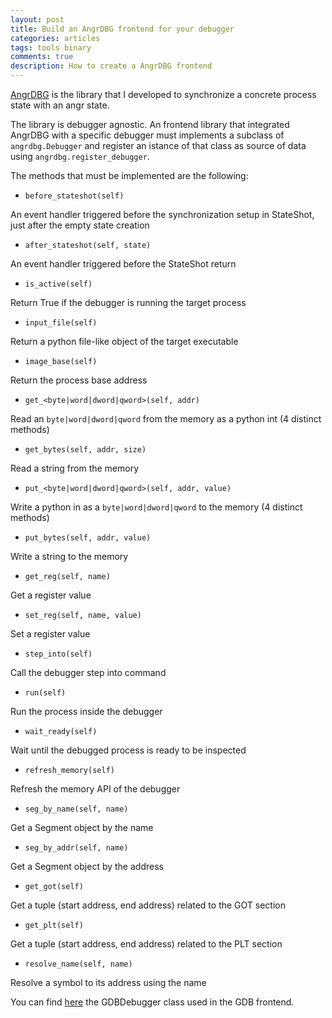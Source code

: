 ```yaml
---
layout: post
title: Build an AngrDBG frontend for your debugger
categories: articles
tags: tools binary
comments: true
description: How to create a AngrDBG frontend
---
```


[AngrDBG](https://github.com/andreafioraldi/angrdbg) is the library that I developed to synchronize a concrete process state with an angr state.

The library is debugger agnostic. An frontend library that integrated AngrDBG with a specific debugger must implements a subclass of `angrdbg.Debugger` and register an istance of that class as source of data using `angrdbg.register_debugger`.

The methods that must be implemented are the following:

+ `before_stateshot(self)`

An event handler triggered before the synchronization setup in StateShot, just after the empty state creation
+ `after_stateshot(self, state)`

An event handler triggered before the StateShot return
+ `is_active(self)`

Return True if the debugger is running the target process
+ `input_file(self)`

Return a python file-like object of the target executable
+ `image_base(self)`

Return the process base address
+ `get_<byte|word|dword|qword>(self, addr)`

Read an `byte|word|dword|qword` from the memory as a python int (4 distinct methods)
+ `get_bytes(self, addr, size)`

Read a string from the memory
+ `put_<byte|word|dword|qword>(self, addr, value)`

Write a python in as a `byte|word|dword|qword` to the memory (4 distinct methods)
+ `put_bytes(self, addr, value)`

Write a string to the memory
+ `get_reg(self, name)`

Get a register value
+ `set_reg(self, name, value)`

Set a register value
+ `step_into(self)`

Call the debugger step into command
+ `run(self)`

Run the process inside the debugger
+ `wait_ready(self)`

Wait until the debugged process is ready to be inspected
+ `refresh_memory(self)`

Refresh the memory API of the debugger
+ `seg_by_name(self, name)`

Get a Segment object by the name
+ `seg_by_addr(self, name)`

Get a Segment object by the address
+ `get_got(self)`

Get a tuple (start address, end address) related to the GOT section
+ `get_plt(self)`

Get a tuple (start address, end address) related to the PLT section
+ `resolve_name(self, name)`

Resolve a symbol to its address using the name

You can find [here](https://github.com/andreafioraldi/angrgdb/blob/master/angrgdb/debugger.py) the GDBDebugger class used in the GDB frontend.


